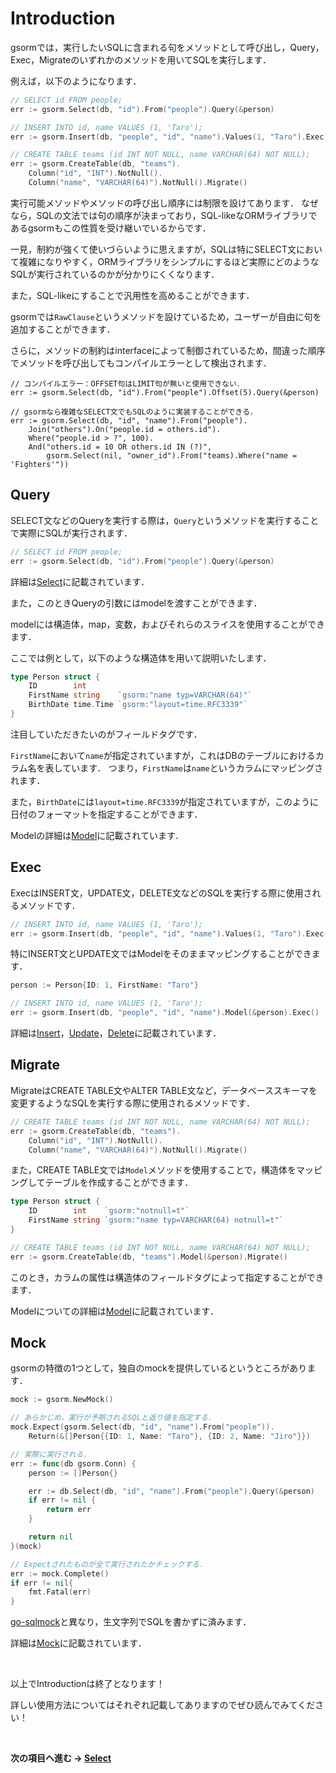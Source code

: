 # Introduction

gsormでは，実行したいSQLに含まれる句をメソッドとして呼び出し，Query，Exec，Migrateのいずれかのメソッドを用いてSQLを実行します．

例えば，以下のようになります．

```go
// SELECT id FROM people;
err := gsorm.Select(db, "id").From("people").Query(&person)

// INSERT INTO id, name VALUES (1, 'Taro');
err := gsorm.Insert(db, "people", "id", "name").Values(1, "Taro").Exec()

// CREATE TABLE teams (id INT NOT NULL, name VARCHAR(64) NOT NULL);
err := gsorm.CreateTable(db, "teams").
    Column("id", "INT").NotNull().
    Column("name", "VARCHAR(64)").NotNull().Migrate()
```

実行可能メソッドやメソッドの呼び出し順序には制限を設けてあります．
なぜなら，SQLの文法では句の順序が決まっており，SQL-likeなORMライブラリであるgsormもこの性質を受け継いでいるからです．

一見，制約が強くて使いづらいように思えますが，SQLは特にSELECT文において複雑になりやすく，ORMライブラリをシンプルにするほど実際にどのようなSQLが実行されているのかが分かりにくくなります．

また，SQL-likeにすることで汎用性を高めることができます．

gsormでは`RawClause`というメソッドを設けているため，ユーザーが自由に句を追加することができます．

さらに，メソッドの制約はinterfaceによって制御されているため，間違った順序でメソッドを呼び出してもコンパイルエラーとして検出されます．

```
// コンパイルエラー：OFFSET句はLIMIT句が無いと使用できない．
err := gsorm.Select(db, "id").From("people").Offset(5).Query(&person)

// gsormなら複雑なSELECT文でもSQLのように実装することができる．
err := gsorm.Select(db, "id", "name").From("people").
    Join("others").On("people.id = others.id").
    Where("people.id > ?", 100).
    And("others.id = 10 OR others.id IN (?)",
        gsorm.Select(nil, "owner_id").From("teams).Where("name = 'Fighters'"))
```


## Query
SELECT文などのQueryを実行する際は，`Query`というメソッドを実行することで実際にSQLが実行されます．

```go
// SELECT id FROM people;
err := gsorm.Select(db, "id").From("people").Query(&person)
```

詳細は[Select](https://github.com/champon1020/gsorm/tree/main/docs/select_ja.md)に記載されています．

また，このときQueryの引数にはmodelを渡すことができます．

modelには構造体，map，変数，およびそれらのスライスを使用することができます．

ここでは例として，以下のような構造体を用いて説明いたします．

```go
type Person struct {
    ID        int
	FirstName string    `gsorm:"name typ=VARCHAR(64)"`
	BirthDate time.Time `gsorm:"layout=time.RFC3339"`
}
```

注目していただきたいのがフィールドタグです．

`FirstName`において`name`が指定されていますが，これはDBのテーブルにおけるカラム名を表しています．
つまり，`FirstName`は`name`というカラムにマッピングされます．

また，`BirthDate`には`layout=time.RFC3339`が指定されていますが，このように日付のフォーマットを指定することができます．

Modelの詳細は[Model](https://github.com/champon1020/gsorm/tree/main/docs/model_ja.md)に記載されています．


## Exec
ExecはINSERT文，UPDATE文，DELETE文などのSQLを実行する際に使用されるメソッドです．

```go
// INSERT INTO id, name VALUES (1, 'Taro');
err := gsorm.Insert(db, "people", "id", "name").Values(1, "Taro").Exec()
```

特にINSERT文とUPDATE文ではModelをそのままマッピングすることができます．

```go
person := Person{ID: 1, FirstName: "Taro"}

// INSERT INTO id, name VALUES (1, 'Taro');
err := gsorm.Insert(db, "people", "id", "name").Model(&person).Exec()
```

詳細は[Insert](https://github.com/champon1020/gsorm/tree/main/docs/insert_ja.md)，[Update](https://github.com/champon1020/gsorm/tree/main/docs/update_ja.md)，[Delete](https://github.com/champon1020/gsorm/tree/main/docs/delete_ja.md)に記載されています．


## Migrate
MigrateはCREATE TABLE文やALTER TABLE文など，データベーススキーマを変更するようなSQLを実行する際に使用されるメソッドです．

```go
// CREATE TABLE teams (id INT NOT NULL, name VARCHAR(64) NOT NULL);
err := gsorm.CreateTable(db, "teams").
    Column("id", "INT").NotNull().
    Column("name", "VARCHAR(64)").NotNull().Migrate()
```

また，CREATE TABLE文では`Model`メソッドを使用することで，構造体をマッピングしてテーブルを作成することができます．

```go
type Person struct {
    ID        int    `gsorm:"notnull=t"`
    FirstName string `gsorm:"name typ=VARCHAR(64) notnull=t"`
}

// CREATE TABLE teams (id INT NOT NULL, name VARCHAR(64) NOT NULL);
err := gsorm.CreateTable(db, "teams").Model(&person).Migrate()
```

このとき，カラムの属性は構造体のフィールドタグによって指定することができます．

Modelについての詳細は[Model](https://github.com/champon1020/gsorm/tree/main/docs/model_ja.md)に記載されています．


## Mock
gsormの特徴の1つとして，独自のmockを提供しているというところがあります．

```go
mock := gsorm.NewMock()

// あらかじめ，実行が予期されるSQLと返り値を指定する．
mock.Expect(gsorm.Select(db, "id", "name").From("people")).
    Return(&[]Person{{ID: 1, Name: "Taro"}, {ID: 2, Name: "Jiro"}})

// 実際に実行される．
err := func(db gsorm.Conn) {
    person := []Person{}

    err := db.Select(db, "id", "name").From("people").Query(&person)
    if err != nil {
        return err
    }

    return nil
}(mock)

// Expectされたものが全て実行されたかチェックする．
err := mock.Complete()
if err != nil{
    fmt.Fatal(err)
}
```

[go-sqlmock](https://github.com/DATA-DOG/go-sqlmock)と異なり，生文字列でSQLを書かずに済みます．

詳細は[Mock](https://github.com/champon1020/gsorm/tree/main/docs/mock_ja.md)に記載されています．

<br>

以上でIntroductionは終了となります！

詳しい使用方法についてはそれぞれ記載してありますのでぜひ読んでみてください！

<br>

**次の項目ヘ進む -> [Select](https://github.com/champon1020/gsorm/tree/main/docs/select_ja.md)**
